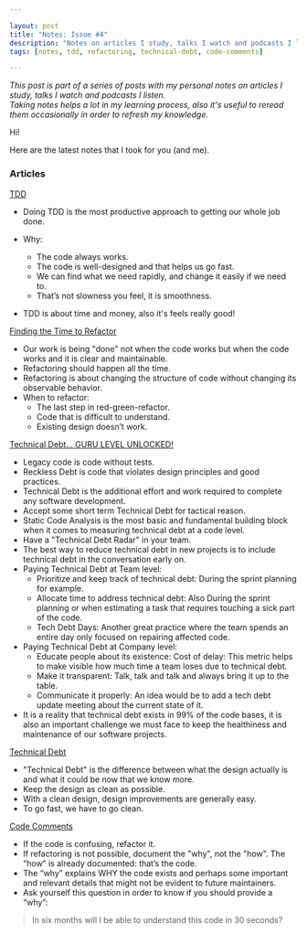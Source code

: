 ```yaml
---

layout: post
title: "Notes: Issue #4"
description: "Notes on articles I study, talks I watch and podcasts I listen."
tags: [notes, tdd, refactoring, technical-debt, code-comments]

---
```


_This post is part of a series of posts with my personal notes on articles I study, talks I watch and podcasts I listen.
<br />
Taking notes helps a lot in my learning process, also it's useful to reread them occasionally in order to refresh my knowledge._

Hi!

Here are the latest notes that I took for you (and me).

### Articles

[TDD](https://ronjeffries.com/articles/019-01ff/tdd-one-word/)

* Doing TDD is the most productive approach to getting our whole job done.
* Why:
  * The code always works.
  * The code is well-designed and that helps us go fast.
  * We can find what we need rapidly, and change it easily if we need to.
  * That’s not slowness you feel, it is smoothness.

* TDD is about time and money, also it's feels really good!

[Finding the Time to Refactor](https://thoughtbot.com/blog/finding-the-time-to-refactor)

* Our work is being "done" not when the code works but when the code works and it is clear and maintainable.
* Refactoring should happen all the time.
* Refactoring is about changing the structure of code without changing its observable behavior.
* When to refactor:
  * The last step in red-green-refactor.
  * Code that is difficult to understand.
  * Existing design doesn’t work.

[Technical Debt... GURU LEVEL UNLOCKED!](https://fernandocejas.com/2019/06/13/technical-debt-guru-level-unlocked/)

* Legacy code is code without tests.
* Reckless Debt is code that violates design principles and good practices.
* Technical Debt is the additional effort and work required to complete any software development.
* Accept some short term Technical Debt for tactical reason.
* Static Code Analysis is the most basic and fundamental building block when it comes to measuring technical debt at a code level.
* Have a "Technical Debt Radar" in your team.
* The best way to reduce technical debt in new projects is to include technical debt in the conversation early on.
* Paying Technical Debt at Team level:
  * Prioritize and keep track of technical debt: During the sprint planning for example.
  * Allocate time to address technical debt: Also During the sprint planning or when estimating a task that requires touching a sick part of the code.
  * Tech Debt Days: Another great practice where the team spends an entire day only focused on repairing affected code.
* Paying Technical Debt at Company level:
  * Educate people about its existence: Cost of delay: This metric helps to make visible how much time a team loses due to technical debt.
  * Make it transparent: Talk, talk and talk and always bring it up to the table.
  * Communicate it properly: An idea would be to add a tech debt update meeting about the current state of it.
* It is a reality that technical debt exists in 99% of the code bases, it is also an important challenge we must face to keep the healthiness and maintenance of our software projects.

[Technical Debt](https://ronjeffries.com/articles/019-01ff/tech-debt-from-twitter/)

* "Technical Debt" is the difference between what the design actually is and what it could be now that we know more.
* Keep the design as clean as possible.
* With a clean design, design improvements are generally easy.
* To go fast, we have to go clean.

[Code Comments](https://www.donnfelker.com/code-comments/)

* If the code is confusing, refactor it.
* If refactoring is not possible, document the "why", not the "how". The “how” is already documented: that’s the code.
* The “why” explains WHY the code exists and perhaps some important and relevant details that might not be evident to future maintainers.
* Ask yourself this question in order to know if you should provide a “why”:
> In six months will I be able to understand this code in 30 seconds?